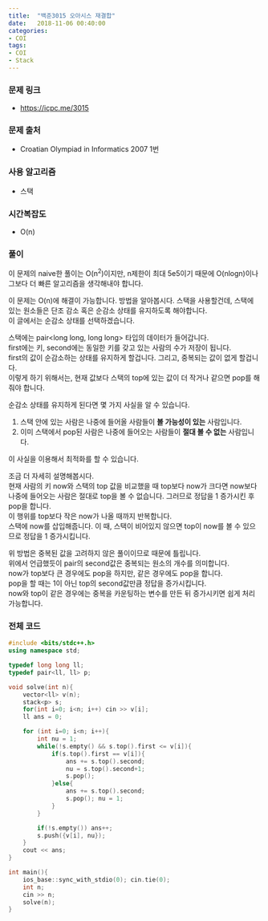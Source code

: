 ```yaml
---
title:  "백준3015 오아시스 재결합"
date:   2018-11-06 00:40:00
categories:
- COI
tags:
- COI
- Stack
---
```


### 문제 링크
* https://icpc.me/3015

### 문제 출처
* Croatian Olympiad in Informatics 2007 1번

### 사용 알고리즘
* 스택

### 시간복잡도
* O(n)

### 풀이
이 문제의 naive한 풀이는 O(n<sup>2</sup>)이지만, n제한이 최대 5e5이기 때문에 O(nlogn)이나 그보다 더 빠른 알고리즘을 생각해내야 합니다.<br>

이 문제는 O(n)에 해결이 가능합니다. 방법을 알아봅시다.
스택을 사용할건데, 스택에 있는 원소들은 단조 감소 혹은 순감소 상태를 유지하도록 해야합니다.<br>
이 글에서는 순감소 상태를 선택하겠습니다.<br>

스택에는 pair<long long, long long> 타입의 데이터가 들어갑니다.<br>
first에는 키, second에는 동일한 키를 갖고 있는 사람의 수가 저장이 됩니다.<br>
first의 값이 순감소하는 상태를 유지하게 할겁니다. 그리고, 중복되는 값이 없게 할겁니다.<br>
이렇게 하기 위해서는, 현재 값보다 스택의 top에 있는 값이 더 작거나 같으면 pop를 해줘야 합니다.<br>

순감소 상태를 유지하게 된다면 몇 가지 사실을 알 수 있습니다.
1. 스택 안에 있는 사람은 나중에 들어올 사람들이 <b>볼 가능성이 있는</b> 사람입니다.
2. 이미 스택에서 pop된 사람은 나중에 들어오는 사람들이 <b>절대 볼 수 없는</b> 사람입니다.

이 사실을 이용해서 최적화를 할 수 있습니다.<br>

조금 더 자세히 설명해봅시다.<br>
현재 사람의 키 now와 스택의 top 값을 비교했을 때 top보다 now가 크다면 now보다 나중에 들어오는 사람은 절대로 top을 볼 수 없습니다. 그러므로 정답을 1 증가시킨 후 pop을 합니다.<br>
이 행위를 top보다 작은 now가 나올 때까지 반복합니다.<br>
스택에 now를 삽입해줍니다. 이 때, 스택이 비어있지 않으면 top이 now를 볼 수 있으므로 정답을 1 증가시킵니다.

위 방법은 중복된 값을 고려하지 않은 풀이이므로 때문에 틀립니다.<br>
위에서 언급했듯이 pair의 second값은 중복되는 원소의 개수를 의미합니다.<Br>
now가 top보다 큰 경우에도 pop을 하지만, 같은 경우에도 pop을 합니다.<br>
pop을 할 때는 1이 아닌 top의 second값만큼 정답을 증가시킵니다.<br>
now와 top이 같은 경우에는 중복을 카운팅하는 변수를 만든 뒤 증가시키면 쉽게 처리 가능합니다.

### 전체 코드
```cpp
#include <bits/stdc++.h>
using namespace std;

typedef long long ll;
typedef pair<ll, ll> p;

void solve(int n){
	vector<ll> v(n);
	stack<p> s;
	for(int i=0; i<n; i++) cin >> v[i];
	ll ans = 0;

	for (int i=0; i<n; i++){
		int nu = 1;
        while(!s.empty() && s.top().first <= v[i]){
        	if(s.top().first == v[i]){
        		ans += s.top().second;
        		nu = s.top().second+1;
        		s.pop();
			}else{
				ans += s.top().second;
				s.pop(); nu = 1;
			}
		}

		if(!s.empty()) ans++;
		s.push({v[i], nu});
    }
	cout << ans;
}

int main(){
	ios_base::sync_with_stdio(0); cin.tie(0);
	int n;
	cin >> n;
	solve(n);
}
```
